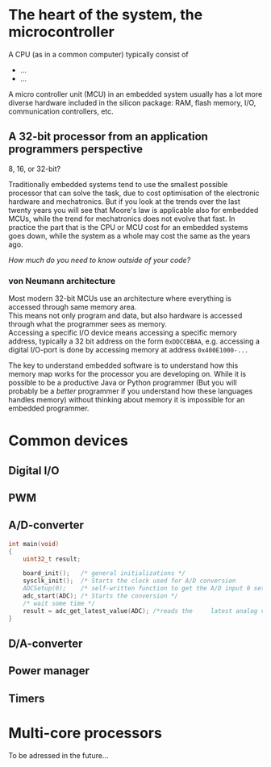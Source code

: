 # The heart of the system, the microcontroller

A CPU (as in a common computer) typically consist of 

- ...
- ... 


A micro controller unit (MCU) in an embedded system usually has a lot more diverse hardware included in the silicon package: RAM, flash memory, I/O, communication controllers, etc.

## A 32-bit processor from an application programmers perspective
8, 16, or 32-bit?

Traditionally embedded systems tend to use the smallest possible processor that can solve the task, due to cost optimisation of the electronic hardware and mechatronics. But if you look at the trends over the last twenty years you will see that Moore's law is applicable also for embedded MCUs, while the trend for mechatronics does not evolve that fast. In practice the part that is the CPU or MCU cost for an embedded systems goes down, while the system as a whole may cost the same as the years ago.

_How much do you need to know outside of your code?_

### von Neumann architecture
Most modern 32-bit MCUs use an architecture where everything is accessed through same memory area.  
This means not only program and data, but also hardware is accessed through what the programmer sees as memory.  
Accessing a specific I/O device means accessing a specific memory address, typically a 32 bit address on the form `0xDDCCBBAA`, e.g. accessing a digital I/O-port is done by accessing memory at address `0x400E1000-...`

The key to understand embedded software is to understand how this memory map works for the processor you are developing on. While it is possible to be a productive Java or Python programmer (But you will probably be a _better_ programmer if you understand how these languages handles memory) without thinking about memory it is impossible for an embedded programmer.





# Common devices

## Digital I/O

## PWM
## A/D-converter

```c
int main(void)
{
	uint32_t result;

	board_init();	/* general initializations */
	sysclk_init();	/* Starts the clock used for A/D conversion
	ADCSetup(0);	/* self-written function to get the A/D input 0 set up correctly */
	adc_start(ADC);	/* Starts the conversion */
	/* wait some time */
	result = adc_get_latest_value(ADC);	/*reads the 	latest analog value in the register */
}
```
## D/A-converter
## Power manager
## Timers

# Multi-core processors
To be adressed in the future...